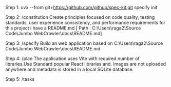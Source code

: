 Step 1: 
uvx --from git+https://github.com/github/spec-kit.git specify init <JumboWebCrawler>

Step 2:
/constitution Create principles focused on code quality, testing standards, user experience consistency, and performance requirements for this project i have a README.md [ Path : C:\Users\raga2\Source Code\Jumbo WebCrawler\docs\README.md]

Step 3:
/specify Build an web application based on C:\Users\raga2\Source Code\Jumbo WebCrawler\docs\README.md

Step 4:
/plan The application uses Vite with required number of libraries.Use Standard popular React libraries and. Images are not uploaded anywhere and metadata is stored in a local SQLite database.

Step 5:
/tasks